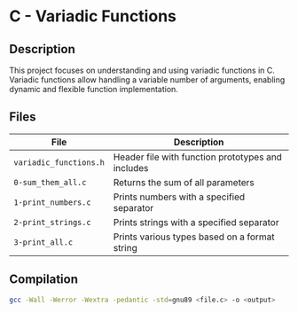 # C - Variadic Functions

## Description
This project focuses on understanding and using variadic functions in C. Variadic functions allow handling a variable number of arguments, enabling dynamic and flexible function implementation.

## Files
| File                     | Description                                           |
|--------------------------|-------------------------------------------------------|
| `variadic_functions.h`   | Header file with function prototypes and includes     |
| `0-sum_them_all.c`       | Returns the sum of all parameters                     |
| `1-print_numbers.c`      | Prints numbers with a specified separator             |
| `2-print_strings.c`      | Prints strings with a specified separator             |
| `3-print_all.c`          | Prints various types based on a format string         |

## Compilation
```bash
gcc -Wall -Werror -Wextra -pedantic -std=gnu89 <file.c> -o <output>

